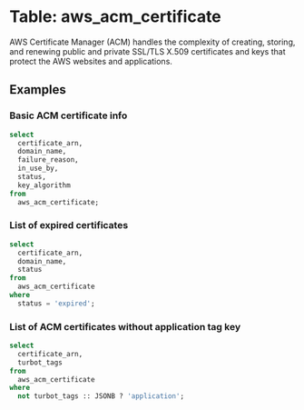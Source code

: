 # Table: aws_acm_certificate

AWS Certificate Manager (ACM) handles the complexity of creating, storing, and renewing public and private SSL/TLS X.509 certificates and keys that protect the AWS websites and applications.

## Examples

### Basic ACM certificate info

```sql
select
  certificate_arn,
  domain_name,
  failure_reason,
  in_use_by,
  status,
  key_algorithm
from
  aws_acm_certificate;
```


### List of expired certificates

```sql
select
  certificate_arn,
  domain_name,
  status
from
  aws_acm_certificate
where
  status = 'expired';
```


### List of ACM certificates without application tag key

```sql
select
  certificate_arn,
  turbot_tags
from
  aws_acm_certificate
where
  not turbot_tags :: JSONB ? 'application';
```
